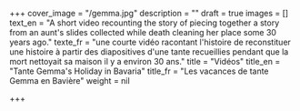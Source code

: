 +++
cover_image = "/gemma.jpg"
description = ""
draft = true
images = []
text_en = "A short video recounting the story of piecing together a story from an aunt's slides collected while death cleaning her place some 30 years ago."
texte_fr = "une courte vidéo racontant l'histoire de reconstituer une histoire à partir des diapositives d'une tante recueillies pendant que la mort nettoyait sa maison il y a environ 30 ans."
title = "Vidéos"
title_en = "Tante Gemma's Holiday in Bavaria"
title_fr = "Les vacances de tante Gemma en Bavière"
weight = nil

+++
